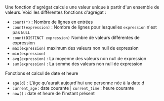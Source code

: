 Une fonction d'agrégat calcule une valeur unique à partir d'un ensemble de valeurs. Voici les différentes fonctions d'agrégat :
- `count(*)` : Nombre de lignes en entrées
- `count(expression)` : Nombre de lignes pour lesquelles `expression` n'est pas `NULL`
- `count(DISTINCT expression)` Nombre de valeurs différentes de expression
- `max(expression)` maximum des valeurs non null de expression
- `min(expression)`
- `avg(expression)` : La moyenne des valeurs non null de expression
- `sum(expression)` : La somme des valeurs non null de expression

Fonctions et calcul de date et heure
- `age(d)` : L'âge qu'aurait aujourd'hui une personne née à la date d
- `current_age` : date courante | `current_time` : heure courante
- `now()` : date et heure de l'instant présent